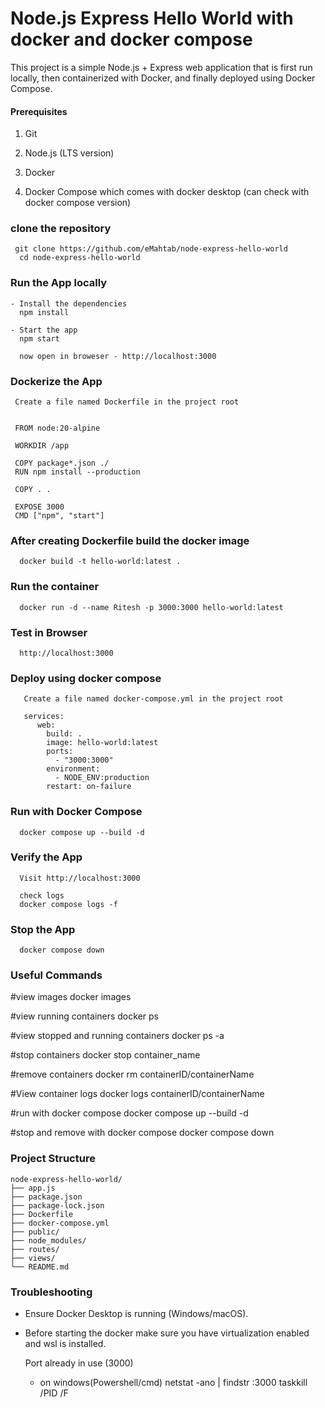 # Node.js Express Hello World with docker and docker compose

This project is a simple Node.js + Express web application that is first run locally, then containerized with Docker, and finally deployed using Docker Compose.

#### Prerequisites
1. Git

2. Node.js (LTS version)

3. Docker

4. Docker Compose which comes with docker desktop (can check with docker compose version)

 ### clone the repository
     git clone https://github.com/eMahtab/node-express-hello-world
      cd node-express-hello-world

 ### Run the App locally
    - Install the dependencies
      npm install
  
    - Start the app
      npm start

      now open in broweser - http://localhost:3000
  
 ### Dockerize the App
     Create a file named Dockerfile in the project root


     FROM node:20-alpine

     WORKDIR /app

     COPY package*.json ./
     RUN npm install --production

     COPY . .

     EXPOSE 3000
     CMD ["npm", "start"] 


  ### After creating Dockerfile build the docker image

      docker build -t hello-world:latest .

  ### Run the container

      docker run -d --name Ritesh -p 3000:3000 hello-world:latest

  ### Test in Browser
      http://localhost:3000

  ### Deploy using docker compose
       Create a file named docker-compose.yml in the project root

       services:
          web:
            build: .
            image: hello-world:latest
            ports:
              - "3000:3000"
            environment:
              - NODE_ENV:production
            restart: on-failure


  ### Run with Docker Compose

      docker compose up --build -d

  ### Verify the App
  
      Visit http://localhost:3000

      check logs
      docker compose logs -f

  ### Stop the App

      docker compose down


  ### Useful Commands

#view images
docker images

#view running containers
docker ps

#view stopped and running containers
docker ps -a

#stop containers
docker stop container_name

#remove containers
docker rm containerID/containerName

#View container logs
docker logs containerID/containerName

#run with docker compose
docker compose up --build -d

#stop and remove with docker compose
docker compose down

### Project Structure
    node-express-hello-world/
    ├── app.js
    ├── package.json
    ├── package-lock.json
    ├── Dockerfile
    ├── docker-compose.yml
    ├── public/
    ├── node_modules/
    ├── routes/
    ├── views/
    └── README.md

### Troubleshooting

- Ensure Docker Desktop is running (Windows/macOS).
- Before starting the docker make sure you have virtualization enabled and wsl is installed.

  Port already in use (3000)
   - on windows(Powershell/cmd)
     netstat -ano | findstr :3000
     taskkill /PID <PID> /F
  




